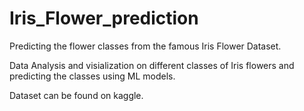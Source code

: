 # Iris_Flower_prediction
Predicting the flower classes from the famous Iris Flower Dataset.

Data Analysis and visialization on different classes of Iris flowers and predicting the classes using ML models.

Dataset can be found on kaggle.
